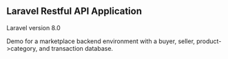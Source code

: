 ## Laravel Restful API Application

Laravel version 8.0

Demo for a marketplace backend environment with a buyer, seller, product->category, and transaction database.
